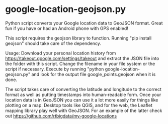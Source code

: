 # google-location-geojson.py
Python script converts your Google location data to GeoJSON format.  Great fun if you have or had an Android phone with GPS enabled! 

This script requires the geojson library to function.  Running "pip install geojson" should take care of the dependency.

Usage: Download your personal location history from https://takeout.google.com/settings/takeout and extract the JSON file into the folder with this script.  Change the filename in your file system or the script if necessary.
Execute by running  "python google-location-geojson.py" and look for the output file google_points.geojson when it is done.

The script takes care of converting the latitude and longitude to the correct format as well as putting timestamps into human-readable form.  Once your location data is in GeoJSON you can use it a lot more easily for things like plotting on a map.  Desktop tools like QGIS, and for the web, the Leaflet mapping library play well with GeoJSON.  For an example of the latter check out https://github.com/rtbigdata/my-google-locations
